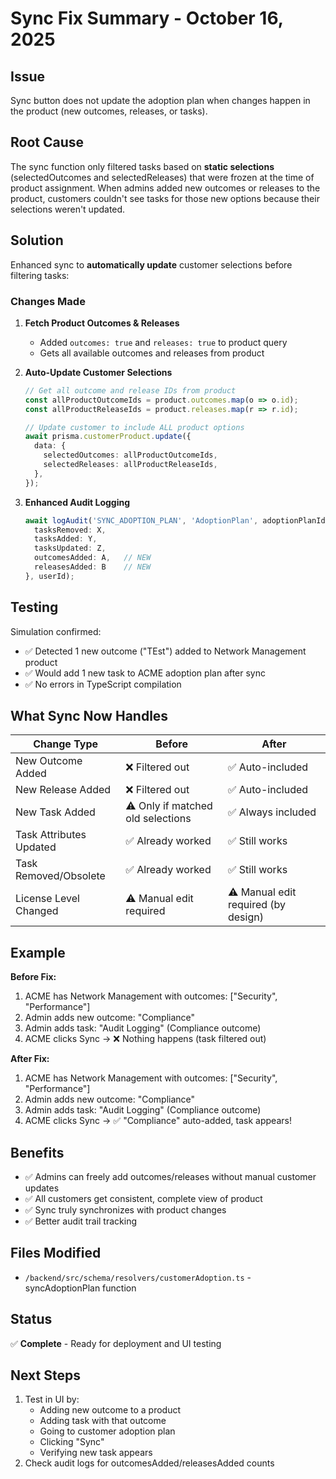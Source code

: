 # Sync Fix Summary - October 16, 2025

## Issue
Sync button does not update the adoption plan when changes happen in the product (new outcomes, releases, or tasks).

## Root Cause
The sync function only filtered tasks based on **static selections** (selectedOutcomes and selectedReleases) that were frozen at the time of product assignment. When admins added new outcomes or releases to the product, customers couldn't see tasks for those new options because their selections weren't updated.

## Solution
Enhanced sync to **automatically update** customer selections before filtering tasks:

### Changes Made

1. **Fetch Product Outcomes & Releases**
   - Added `outcomes: true` and `releases: true` to product query
   - Gets all available outcomes and releases from product

2. **Auto-Update Customer Selections**
   ```typescript
   // Get all outcome and release IDs from product
   const allProductOutcomeIds = product.outcomes.map(o => o.id);
   const allProductReleaseIds = product.releases.map(r => r.id);
   
   // Update customer to include ALL product options
   await prisma.customerProduct.update({
     data: {
       selectedOutcomes: allProductOutcomeIds,
       selectedReleases: allProductReleaseIds,
     },
   });
   ```

3. **Enhanced Audit Logging**
   ```typescript
   await logAudit('SYNC_ADOPTION_PLAN', 'AdoptionPlan', adoptionPlanId, { 
     tasksRemoved: X,
     tasksAdded: Y,
     tasksUpdated: Z,
     outcomesAdded: A,   // NEW
     releasesAdded: B    // NEW
   }, userId);
   ```

## Testing
Simulation confirmed:
- ✅ Detected 1 new outcome ("TEst") added to Network Management product
- ✅ Would add 1 new task to ACME adoption plan after sync
- ✅ No errors in TypeScript compilation

## What Sync Now Handles

| Change Type | Before | After |
|------------|--------|-------|
| New Outcome Added | ❌ Filtered out | ✅ Auto-included |
| New Release Added | ❌ Filtered out | ✅ Auto-included |
| New Task Added | ⚠️ Only if matched old selections | ✅ Always included |
| Task Attributes Updated | ✅ Already worked | ✅ Still works |
| Task Removed/Obsolete | ✅ Already worked | ✅ Still works |
| License Level Changed | ⚠️ Manual edit required | ⚠️ Manual edit required (by design) |

## Example
**Before Fix:**
1. ACME has Network Management with outcomes: ["Security", "Performance"]
2. Admin adds new outcome: "Compliance"
3. Admin adds task: "Audit Logging" (Compliance outcome)
4. ACME clicks Sync → ❌ Nothing happens (task filtered out)

**After Fix:**
1. ACME has Network Management with outcomes: ["Security", "Performance"]
2. Admin adds new outcome: "Compliance"
3. Admin adds task: "Audit Logging" (Compliance outcome)
4. ACME clicks Sync → ✅ "Compliance" auto-added, task appears!

## Benefits
- ✅ Admins can freely add outcomes/releases without manual customer updates
- ✅ All customers get consistent, complete view of product
- ✅ Sync truly synchronizes with product changes
- ✅ Better audit trail tracking

## Files Modified
- `/backend/src/schema/resolvers/customerAdoption.ts` - syncAdoptionPlan function

## Status
✅ **Complete** - Ready for deployment and UI testing

## Next Steps
1. Test in UI by:
   - Adding new outcome to a product
   - Adding task with that outcome
   - Going to customer adoption plan
   - Clicking "Sync"
   - Verifying new task appears
2. Check audit logs for outcomesAdded/releasesAdded counts
